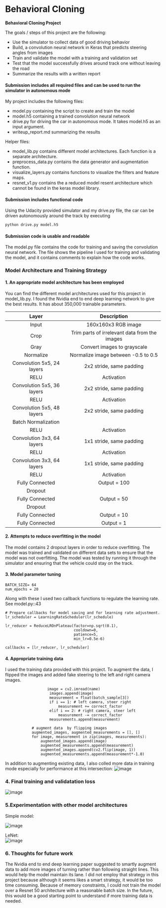 # **Behavioral Cloning** 

**Behavioral Cloning Project**

The goals / steps of this project are the following:
* Use the simulator to collect data of good driving behavior
* Build, a convolution neural network in Keras that predicts steering angles from images
* Train and validate the model with a training and validation set
* Test that the model successfully drives around track one without leaving the road
* Summarize the results with a written report

#### Submission includes all required files and can be used to run the simulator in autonomous mode

My project includes the following files:
* model.py containing the script to create and train the model
* model.h5 containing a trained convolution neural network 
* drive.py for driving the car in autonomous mode. It takes model.h5 as an input argument.
* writeup_report.md summarizing the results

Helper files:
* model_lib.py contains different model architectures. Each function is a separate architecture.
* preprocess_data.py contains the data generator and augmentation function.
* visualize_layers.py contains functions to visualize the filters and feature maps.
* resnet_v1.py contains the a reduced model resent architecture which cannot be found in the keras model library.

#### Submission includes functional code
Using the Udacity provided simulator and my drive.py file, the car can be driven autonomously around the track by executing 
```sh
python drive.py model.h5
```

#### Submission code is usable and readable

The model.py file contains the code for training and saving the convolution neural network. The file shows the pipeline I used for training and validating the model, and it contains comments to explain how the code works.

### Model Architecture and Training Strategy

#### 1. An appropriate model architecture has been employed

You can find the different model architectures used for this project in model_lib.py. I found the Nvidia end to end deep learning network to give the best results. It has about 350,000 trainable parameters.


| Layer         		|     Description	        					| 
|:---------------------:|:---------------------------------------------:| 
| Input         		| 160x160x3 RGB image   							| 
| Crop         		| Trim parts of irrelevant data from the images   							| 
| Gray         		| Convert images to grayscale   							| 
| Normalize         		| Normalize image between -0.5 to 0.5   							| 
| Convolution 5x5, 24 layers     	| 2x2 stride, same padding|
| RELU					|			Activation									|
| Convolution 5x5, 36 layers     	| 2x2 stride, same padding|
| RELU					|			Activation									|
| Convolution 5x5, 48 layers     	| 2x2 stride, same padding|
| Batch Normalization					|												|
| RELU					|			Activation									|
| Convolution 3x3, 64 layers     	| 1x1 stride, same padding|
| RELU					|			Activation									|
| Convolution 3x3, 64 layers     	| 1x1 stride, same padding|
| RELU					|			Activation									|
| Fully Connected					|			Output = 100									|
| Dropout					|												|
| Fully Connected					|			Output = 50									|
| Dropout					|												|
| Fully Connected					|			Output = 10									|
| Fully Connected					|			Output = 1									|

#### 2. Attempts to reduce overfitting in the model

The model contains 2 dropout layers in order to reduce overfitting. The model was trained and validated on different data sets to ensure that the model was not overfitting. The model was tested by running it through the simulator and ensuring that the vehicle could stay on the track.

#### 3. Model parameter tuning

```
BATCH_SIZE= 64
num_epochs = 20
```
Along with these I used two callback functions to regulate the learning rate. See model.py::43

```
# Prepare callbacks for model saving and for learning rate adjustment.
lr_scheduler = LearningRateScheduler(lr_schedule)

lr_reducer = ReduceLROnPlateau(factor=np.sqrt(0.1),
                               cooldown=0,
                               patience=5,
                               min_lr=0.5e-6)

callbacks = [lr_reducer, lr_scheduler]
```

#### 4. Appropriate training data

I used the training data provided with this project. To augment the data, I flipped the images and added fake steering to the left and right camera images.

```
                   image = cv2.imread(name)
                    images.append(image)
                    measurement = float(batch_sample[3])
                    if i == 1: # left camera, steer right
                        measurement += correct_factor
                    elif i == 2: # right camera, steer left
                        measurement -= correct_factor
                    measurements.append(measurement)
            
            # augment data  by flipping images
            augmented_images, augmented_measurements = [], []
            for image, measurement in zip(images, measurements):
                augmented_images.append(image)
                augmented_measurements.append(measurement)
                augmented_images.append(cv2.flip(image, 1))
                augmented_measurements.append(measurement*-1.0)
```

In addition to augmenting existing data, I also colled more data in training mode especially for performance at this intersection:
![image](https://user-images.githubusercontent.com/22652444/118916481-0b415600-b8fd-11eb-8cbf-d8d5e3ff3d5a.png)


### 4. Final training and validatation loss

![image](https://user-images.githubusercontent.com/22652444/118915904-f0221680-b8fb-11eb-86bf-9cdff912514d.png)

### 5.Experimentation with other model architectures

Simple model:
     
![image](https://user-images.githubusercontent.com/22652444/118588490-79a2de80-b76c-11eb-9f1b-410cc75be1a1.png)
         
LeNet:      
![image](https://user-images.githubusercontent.com/22652444/118588518-87586400-b76c-11eb-905e-510f124f63a6.png)

### 6. Thoughts for future work

The Nvidia end to end deep learning paper suggested to smartly augment data to add more images of turning rather than following straight lines. This would help the model maintain its lane. I did not employ that strategy in this project because although it seems likes a smart strategy, it would be too time consuming. Because of memory constraints, I could not train the model over a Resnet 50 architecture with a reasonable batch size. In the future, this would be a good starting point to understand if more training data is needed.


